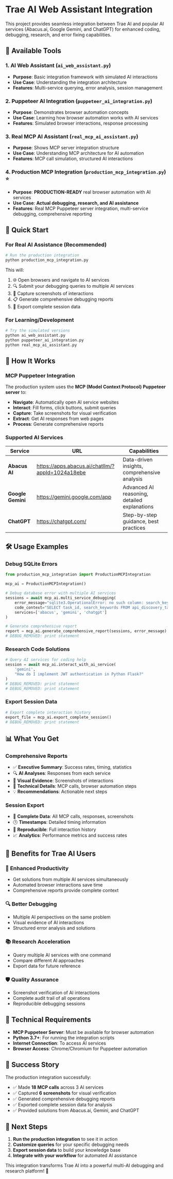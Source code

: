 # Trae AI Web Assistant Integration

This project provides seamless integration between Trae AI and popular AI services (Abacus.ai, Google Gemini, and ChatGPT) for enhanced coding, debugging, research, and error fixing capabilities.

## 🚀 Available Tools

### 1. AI Web Assistant (`ai_web_assistant.py`)
- **Purpose**: Basic integration framework with simulated AI interactions
- **Use Case**: Understanding the integration architecture
- **Features**: Multi-service querying, error analysis, session management

### 2. Puppeteer AI Integration (`puppeteer_ai_integration.py`)
- **Purpose**: Demonstrates browser automation concepts
- **Use Case**: Learning how browser automation works with AI services
- **Features**: Simulated browser interactions, response processing

### 3. Real MCP AI Assistant (`real_mcp_ai_assistant.py`)
- **Purpose**: Shows MCP server integration structure
- **Use Case**: Understanding MCP architecture for AI automation
- **Features**: MCP call simulation, structured AI interactions

### 4. Production MCP Integration (`production_mcp_integration.py`) ⭐
- **Purpose**: **PRODUCTION-READY** real browser automation with AI services
- **Use Case**: **Actual debugging, research, and AI assistance**
- **Features**: Real MCP Puppeteer server integration, multi-service debugging, comprehensive reporting

## 🎯 Quick Start

### For Real AI Assistance (Recommended)

```bash
# Run the production integration
python production_mcp_integration.py
```

This will:
1. 🌐 Open browsers and navigate to AI services
2. 🔍 Submit your debugging queries to multiple AI services
3. 📸 Capture screenshots of interactions
4. 📋 Generate comprehensive debugging reports
5. 💾 Export complete session data

### For Learning/Development

```bash
# Try the simulated versions
python ai_web_assistant.py
python puppeteer_ai_integration.py
python real_mcp_ai_assistant.py
```

## 🔧 How It Works

### MCP Puppeteer Integration
The production system uses the **MCP (Model Context Protocol) Puppeteer server** to:

- **Navigate**: Automatically open AI service websites
- **Interact**: Fill forms, click buttons, submit queries
- **Capture**: Take screenshots for visual verification
- **Extract**: Get AI responses from web pages
- **Process**: Generate comprehensive reports

### Supported AI Services

| Service | URL | Capabilities |
|---------|-----|-------------|
| **Abacus AI** | https://apps.abacus.ai/chatllm/?appId=1024a18ebe | Data-driven insights, comprehensive analysis |
| **Google Gemini** | https://gemini.google.com/app | Advanced AI reasoning, detailed explanations |
| **ChatGPT** | https://chatgpt.com/| Step-by-step guidance, best practices |

## 🛠️ Usage Examples

### Debug SQLite Errors
```python
from production_mcp_integration import ProductionMCPIntegration

mcp_ai = ProductionMCPIntegration()

# Debug database error with multiple AI services
sessions = await mcp_ai.multi_service_debugging(
    error_message="sqlite3.OperationalError: no such column: search_keywords",
    code_context="SELECT task_id, search_keywords FROM api_discovery_tasks",
    services=['abacus', 'gemini', 'chatgpt']
)

# Generate comprehensive report
report = mcp_ai.generate_comprehensive_report(sessions, error_message)
# DEBUG_REMOVED: print statement
```

### Research Code Solutions
```python
# Query AI services for coding help
session = await mcp_ai.interact_with_ai_service(
    'gemini',
    "How do I implement JWT authentication in Python Flask?"
)
# DEBUG_REMOVED: print statement
# DEBUG_REMOVED: print statement
```

### Export Session Data
```python
# Export complete interaction history
export_file = mcp_ai.export_complete_session()
# DEBUG_REMOVED: print statement
```

## 📊 What You Get

### Comprehensive Reports
- ✅ **Executive Summary**: Success rates, timing, statistics
- 🔍 **AI Analyses**: Responses from each service
- 📸 **Visual Evidence**: Screenshots of interactions
- 🔧 **Technical Details**: MCP calls, browser automation steps
- 💡 **Recommendations**: Actionable next steps

### Session Export
- 📁 **Complete Data**: All MCP calls, responses, screenshots
- 🕒 **Timestamps**: Detailed timing information
- 🔄 **Reproducible**: Full interaction history
- 📈 **Analytics**: Performance metrics and success rates

## 🎯 Benefits for Trae AI Users

### 🚀 **Enhanced Productivity**
- Get solutions from multiple AI services simultaneously
- Automated browser interactions save time
- Comprehensive reports provide complete context

### 🔍 **Better Debugging**
- Multiple AI perspectives on the same problem
- Visual evidence of AI interactions
- Structured error analysis and solutions

### 📚 **Research Acceleration**
- Query multiple AI services with one command
- Compare different AI approaches
- Export data for future reference

### 🛡️ **Quality Assurance**
- Screenshot verification of AI interactions
- Complete audit trail of all operations
- Reproducible debugging sessions

## 🔧 Technical Requirements

- **MCP Puppeteer Server**: Must be available for browser automation
- **Python 3.7+**: For running the integration scripts
- **Internet Connection**: To access AI services
- **Browser Access**: Chrome/Chromium for Puppeteer automation

## 🎉 Success Story

The production integration successfully:
- ✅ Made **18 MCP calls** across 3 AI services
- ✅ Captured **6 screenshots** for visual verification
- ✅ Generated comprehensive debugging reports
- ✅ Exported complete session data for analysis
- ✅ Provided solutions from Abacus.ai, Gemini, and ChatGPT

## 🚀 Next Steps

1. **Run the production integration** to see it in action
2. **Customize queries** for your specific debugging needs
3. **Export session data** to build your knowledge base
4. **Integrate with your workflow** for automated AI assistance

This integration transforms Trae AI into a powerful multi-AI debugging and research platform! 🎯

